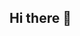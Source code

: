 ## Hi there 👋

<!--
**mariobarragan021/mariobarragan021** is a ✨ _special_ ✨ repository because its `README.md` (this file) appears on your GitHub profile.

Hi, I'm a passionate for Data Analysis  using Python, SQL, Excel, Tableau and Power BI, i currently graduated from Tripleten Bootcamp as Data Analyst,
performing several projects to ensure and captivate the abilities of a next level Data Analyst.

You can find my personal projects in this Profile. 
